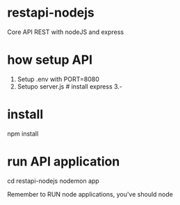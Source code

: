 # restapi-nodejs

Core API REST with nodeJS and express

# how setup API

1. Setup .env with PORT=8080
2. Setupo server.js # install express
   3.-

# install

npm install

# run API application

cd restapi-nodejs
nodemon app

Remember to RUN node applications, you've should node
